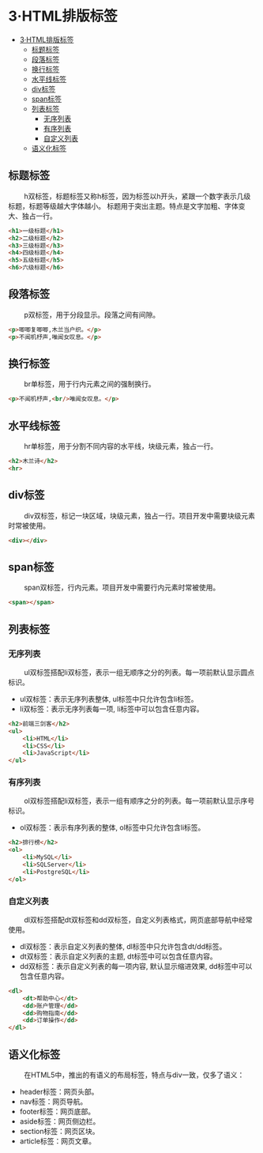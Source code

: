 # 3·HTML排版标签

<!-- TOC -->
* [3·HTML排版标签](#3html排版标签)
  * [标题标签](#标题标签)
  * [段落标签](#段落标签)
  * [换行标签](#换行标签)
  * [水平线标签](#水平线标签)
  * [div标签](#div标签)
  * [span标签](#span标签)
  * [列表标签](#列表标签)
    * [无序列表](#无序列表)
    * [有序列表](#有序列表)
    * [自定义列表](#自定义列表)
  * [语义化标签](#语义化标签)
<!-- TOC -->

## 标题标签

&ensp;&ensp;&ensp;&ensp;
h双标签，标题标签又称h标签，因为标签以h开头，紧跟一个数字表示几级标题，标题等级越大字体越小。
标题用于突出主题。特点是文字加粗、字体变大、独占一行。

```html
<h1>一级标题</h1>
<h2>二级标题</h2>
<h3>三级标题</h3>
<h4>四级标题</h4>
<h5>五级标题</h5>
<h6>六级标题</h6>
```

## 段落标签

&ensp;&ensp;&ensp;&ensp;
p双标签，用于分段显示。段落之间有间隙。

```html
<p>唧唧复唧唧,木兰当户织。</p>
<p>不闻机杼声,唯闻女叹息。</p>
```

## 换行标签

&ensp;&ensp;&ensp;&ensp;
br单标签，用于行内元素之间的强制换行。

```html
<p>不闻机杼声,<br/>唯闻女叹息。</p>
```

## 水平线标签

&ensp;&ensp;&ensp;&ensp;
hr单标签，用于分割不同内容的水平线，块级元素，独占一行。

```html
<h2>木兰诗</h2>
<hr>
```

## div标签

&ensp;&ensp;&ensp;&ensp;
div双标签，标记一块区域，块级元素，独占一行。项目开发中需要块级元素时常被使用。

```html
<div></div>
```

## span标签

&ensp;&ensp;&ensp;&ensp;
span双标签，行内元素。项目开发中需要行内元素时常被使用。

```html
<span></span>
```

## 列表标签

### 无序列表
&ensp;&ensp;&ensp;&ensp;
ul双标签搭配li双标签，表示一组无顺序之分的列表。每一项前默认显示圆点标识。  
- ul双标签：表示无序列表整体, ul标签中只允许包含li标签。  
- li双标签：表示无序列表每一项, li标签中可以包含任意内容。

```html
<h2>前端三剑客</h2>
<ul>
    <li>HTML</li>
    <li>CSS</li>
    <li>JavaScript</li>
</ul>
```

### 有序列表
&ensp;&ensp;&ensp;&ensp;
ol双标签搭配li双标签，表示一组有顺序之分的列表。每一项前默认显示序号标识。  
- ol双标签：表示有序列表的整体, ol标签中只允许包含li标签。

```html
<h2>排行榜</h2>
<ol>
    <li>MySQL</li>
    <li>SQLServer</li>
    <li>PostgreSQL</li>
</ol>
```

### 自定义列表
&ensp;&ensp;&ensp;&ensp;
dl双标签搭配dt双标签和dd双标签，自定义列表格式，网页底部导航中经常使用。
- dl双标签：表示自定义列表的整体, dl标签中只允许包含dt/dd标签。
- dt双标签：表示自定义列表的主题, dt标签中可以包含任意内容。
- dd双标签：表示自定义列表的每一项内容, 默认显示缩进效果, dd标签中可以包含任意内容。

```html
<dl>
    <dt>帮助中心</dt>
    <dd>账户管理</dd>
    <dd>购物指南</dd>
    <dd>订单操作</dd>
</dl>
```

## 语义化标签

&ensp;&ensp;&ensp;&ensp;
在HTML5中，推出的有语义的布局标签，特点与div一致，仅多了语义：
- header标签：网页头部。 
- nav标签：网页导航。 
- footer标签：网页底部。 
- aside标签：网页侧边栏。 
- section标签：网页区块。 
- article标签：网页文章。
